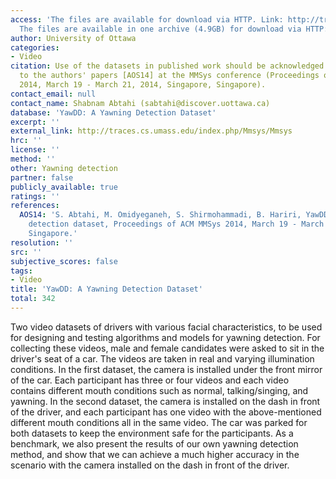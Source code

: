 ```yaml
---
access: 'The files are available for download via HTTP. Link: http://traces.cs.umass.edu/index.php/Mmsys/Mmsys
  The files are available in one archive (4.9GB) for download via HTTP: Link: http://skuld.cs.umass.edu/traces/mmsys/2014/user06.tar'
author: University of Ottawa
categories:
- Video
citation: Use of the datasets in published work should be acknowledged by a full citation
  to the authors' papers [AOS14] at the MMSys conference (Proceedings of ACM MMSys
  2014, March 19 - March 21, 2014, Singapore, Singapore).
contact_email: null
contact_name: Shabnam Abtahi (sabtahi@discover.uottawa.ca)
database: 'YawDD: A Yawning Detection Dataset'
excerpt: ''
external_link: http://traces.cs.umass.edu/index.php/Mmsys/Mmsys
hrc: ''
license: ''
method: ''
other: Yawning detection
partner: false
publicly_available: true
ratings: ''
references:
  AOS14: 'S. Abtahi, M. Omidyeganeh, S. Shirmohammadi, B. Hariri, YawDD: a yawning
    detection dataset, Proceedings of ACM MMSys 2014, March 19 - March 21, 2014, Singapore,
    Singapore.'
resolution: ''
src: ''
subjective_scores: false
tags:
- Video
title: 'YawDD: A Yawning Detection Dataset'
total: 342
---
```


Two video datasets of drivers with various facial characteristics, to be used for designing and testing algorithms and models for yawning detection. For collecting these videos, male and female candidates were asked to sit in the driver's seat of a car. The videos are taken in real and varying illumination conditions. In the first dataset, the camera is installed under the front mirror of the car. Each participant has three or four videos and each video contains different mouth conditions such as normal, talking/singing, and yawning. In the second dataset, the camera is installed on the dash in front of the driver, and each participant has one video with the above-mentioned different mouth conditions all in the same video. The car was parked for both datasets to keep the environment safe for the participants. As a benchmark, we also present the results of our own yawning detection method, and show that we can achieve a much higher accuracy in the scenario with the camera installed on the dash in front of the driver.